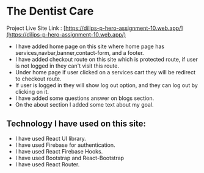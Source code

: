 # The Dentist Care
Project Live Site Link : [https://dilips-p-hero-assignment-10.web.app/](https://dilips-p-hero-assignment-10.web.app/)

* I have added home page on this site where home page has services,navbar,banner,contact-form, and a footer.
* I have added checkout route on this site which is protected route, if user is not logged in they can't visit this route.
* Under home page if user clicked on a services cart they will be redirect to checkout route.
* If user is logged in they will show log out option, and they can log out by clicking on it.
* I have added some questions answer on blogs section.
* On the about section I added some text about my goal.

## Technology I have used on this site:

* I have used React UI library.
* I have used Firebase for authentication.
* I have used React Firebase Hooks.
* I have used Bootstrap and React-Bootstrap
* I have used React Router.
